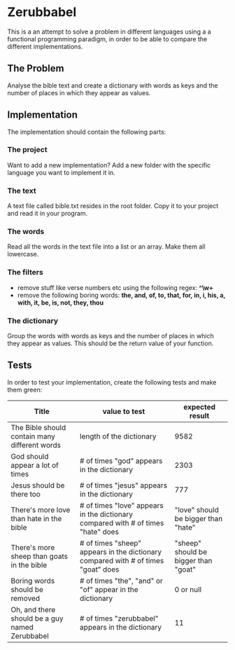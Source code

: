 # Zerubbabel

This is a an attempt to solve a problem in different languages using a a functional programming paradigm, in order to be able to compare the different implementations.

## The Problem

Analyse the bible text and create a dictionary with words as keys and the number of places in which they appear as values.

## Implementation

The implementation should contain the following parts:

### The project
Want to add a new implementation? Add a new folder with the specific language you want to implement it in. 

### The text
A text file called bible.txt resides in the root folder. Copy it to your project and read it in your program.

### The words
Read all the words in the text file into a list or an array. Make them all lowercase.
 
### The filters
* remove stuff like verse numbers etc using the following regex: **^\w+**
* remove the following boring words: **the, and, of, to, that, for, in, i, his, a, with, it, be, is, not, they, thou**

### The dictionary 
Group the words with words as keys and the number of places in which they appear as values. This should be the return value of your function.

## Tests

In order to test your implementation, create the following tests and make them green:

| Title | value to test | expected result |
--------|---------------|-----------------|
| The Bible should contain many different words | length of the dictionary | 9582 |
| God should appear a lot of times | # of times "god" appears in the dictionary | 2303 |
| Jesus should be there too | # of times "jesus" appears in the dictionary | 777 |
| There's more love than hate in the bible | # of times "love" appears in the dictionary compared with # of times "hate" does | "love" should be bigger than "hate" |
| There's more sheep than goats in the bible | # of times "sheep" appears in the dictionary compared with # of times "goat" does | "sheep" should be bigger than "goat" |
| Boring words should be removed | # of times "the", "and" or "of" appear in the dictionary | 0 or null |
| Oh, and there should be a guy named Zerubbabel | # of times "zerubbabel" appears in the dictionary | 11 |
